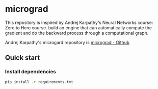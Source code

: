 # micrograd

This repository is inspired by Andrej Karpathy's Neural Networks course: Zero to Hero course. build an engine that can automatically compute the gradient and do the backward process through a computational graph.

Andrej Karpathy's microgard repository is [micrograd - Github](https://github.com/karpathy/micrograd).

## Quick start

### Install dependencies

```bash
pip install -r requirements.txt
```